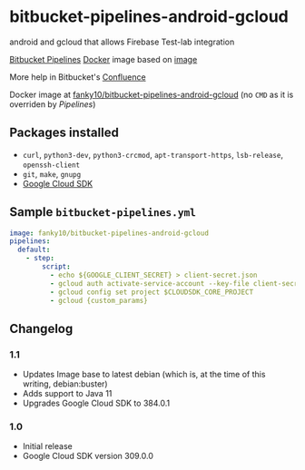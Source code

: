 # bitbucket-pipelines-android-gcloud
android and gcloud that allows Firebase Test-lab integration

[Bitbucket Pipelines](https://bitbucket.org/product/features/pipelines) [Docker](https://www.docker.com/) image based on [image](https://hub.docker.com/r/bitbucketpipelines/android-ci-image)

More help in Bitbucket's [Confluence](https://confluence.atlassian.com/bitbucket/bitbucket-pipelines-beta-792496469.html)

Docker image at [fanky10/bitbucket-pipelines-android-gcloud](https://hub.docker.com/r/fanky10/bitbucket-pipelines-android-gcloud) (no `CMD` as it is overriden by *Pipelines*)

## Packages installed
 - `curl`, `python3-dev`, `python3-crcmod`, `apt-transport-https`, `lsb-release`, `openssh-client`
 - `git`, `make`, `gnupg`
 - [Google Cloud SDK](https://cloud.google.com/sdk/docs/)

## Sample `bitbucket-pipelines.yml`

```YAML
image: fanky10/bitbucket-pipelines-android-gcloud
pipelines:
  default:
    - step:
        script:
          - echo ${GOOGLE_CLIENT_SECRET} > client-secret.json
          - gcloud auth activate-service-account --key-file client-secret.json
          - gcloud config set project $CLOUDSDK_CORE_PROJECT
          - gcloud {custom_params}
```


## Changelog

### 1.1

- Updates Image base to latest debian (which is, at the time of this writing, debian:buster)
- Adds support to Java 11
- Upgrades Google Cloud SDK to 384.0.1


### 1.0

 - Initial release
 - Google Cloud SDK version 309.0.0
